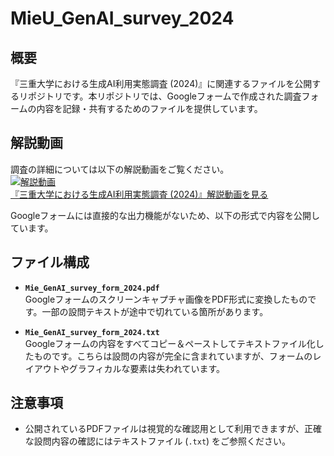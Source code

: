 # MieU_GenAI_survey_2024

## 概要
『三重大学における生成AI利用実態調査 (2024)』に関連するファイルを公開するリポジトリです。本リポジトリでは、Googleフォームで作成された調査フォームの内容を記録・共有するためのファイルを提供しています。

## 解説動画
調査の詳細については以下の解説動画をご覧ください。  
[![解説動画](https://img.youtube.com/vi/WspQiSgmB8M/0.jpg)](https://youtu.be/WspQiSgmB8M)  
[『三重大学における生成AI利用実態調査 (2024)』解説動画を見る](https://youtu.be/WspQiSgmB8M)


Googleフォームには直接的な出力機能がないため、以下の形式で内容を公開しています。

## ファイル構成

- **`Mie_GenAI_survey_form_2024.pdf`**  
  Googleフォームのスクリーンキャプチャ画像をPDF形式に変換したものです。一部の設問テキストが途中で切れている箇所があります。
  
- **`Mie_GenAI_survey_form_2024.txt`**  
  Googleフォームの内容をすべてコピー＆ペーストしてテキストファイル化したものです。こちらは設問の内容が完全に含まれていますが、フォームのレイアウトやグラフィカルな要素は失われています。

## 注意事項
- 公開されているPDFファイルは視覚的な確認用として利用できますが、正確な設問内容の確認にはテキストファイル (`.txt`) をご参照ください。
